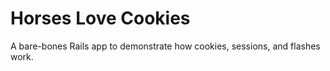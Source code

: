 # Horses Love Cookies

A bare-bones Rails app to demonstrate how cookies, sessions, and flashes work.
